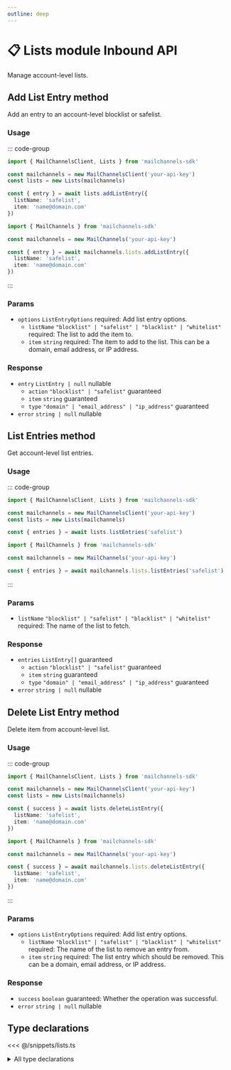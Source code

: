 ```yaml
---
outline: deep
---
```


# 📋 Lists <Badge>module</Badge> <Badge>Inbound API</Badge>

<!-- #region description -->
Manage account-level lists.
<!-- #endregion description -->

## Add List Entry <Badge type="info">method</Badge>

Add an entry to an account-level blocklist or safelist.

### Usage

::: code-group
```ts [modular.ts]
import { MailChannelsClient, Lists } from 'mailchannels-sdk'

const mailchannels = new MailChannelsClient('your-api-key')
const lists = new Lists(mailchannels)

const { entry } = await lists.addListEntry({
  listName: 'safelist',
  item: 'name@domain.com'
})
```

```ts [full.ts]
import { MailChannels } from 'mailchannels-sdk'

const mailchannels = new MailChannels('your-api-key')

const { entry } = await mailchannels.lists.addListEntry({
  listName: 'safelist',
  item: 'name@domain.com'
})
```
:::

### Params

- `options` `ListEntryOptions` <Badge type="danger">required</Badge>: Add list entry options.
  - `listName` `"blocklist" | "safelist" | "blacklist" | "whitelist"` <Badge type="danger">required</Badge>: The list to add the item to.
  - `item` `string` <Badge type="danger">required</Badge>: The item to add to the list. This can be a domain, email address, or IP address.

### Response

- `entry` `ListEntry | null` <Badge type="warning">nullable</Badge>
  - `action` `"blocklist" | "safelist"` <Badge>guaranteed</Badge>
  - `item` `string` <Badge>guaranteed</Badge>
  - `type` `"domain" | "email_address" | "ip_address"` <Badge>guaranteed</Badge>
- `error` `string | null` <Badge type="warning">nullable</Badge>

## List Entries <Badge type="info">method</Badge>

Get account-level list entries.

### Usage

::: code-group
```ts [modular.ts]
import { MailChannelsClient, Lists } from 'mailchannels-sdk'

const mailchannels = new MailChannelsClient('your-api-key')
const lists = new Lists(mailchannels)

const { entries } = await lists.listEntries('safelist')
```

```ts [full.ts]
import { MailChannels } from 'mailchannels-sdk'

const mailchannels = new MailChannels('your-api-key')

const { entries } = await mailchannels.lists.listEntries('safelist')
```
:::

### Params

- `listName` `"blocklist" | "safelist" | "blacklist" | "whitelist"` <Badge type="danger">required</Badge>: The name of the list to fetch.

### Response

- `entries` `ListEntry[]` <Badge>guaranteed</Badge>
  - `action` `"blocklist" | "safelist"` <Badge>guaranteed</Badge>
  - `item` `string` <Badge>guaranteed</Badge>
  - `type` `"domain" | "email_address" | "ip_address"` <Badge>guaranteed</Badge>
- `error` `string | null` <Badge type="warning">nullable</Badge>

## Delete List Entry <Badge type="info">method</Badge>

Delete item from account-level list.

### Usage

::: code-group
```ts [modular.ts]
import { MailChannelsClient, Lists } from 'mailchannels-sdk'

const mailchannels = new MailChannelsClient('your-api-key')
const lists = new Lists(mailchannels)

const { success } = await lists.deleteListEntry({
  listName: 'safelist',
  item: 'name@domain.com'
})
```

```ts [full.ts]
import { MailChannels } from 'mailchannels-sdk'

const mailchannels = new MailChannels('your-api-key')

const { success } = await mailchannels.lists.deleteListEntry({
  listName: 'safelist',
  item: 'name@domain.com'
})
```
:::

### Params

- `options` `ListEntryOptions` <Badge type="danger">required</Badge>: Add list entry options.
  - `listName` `"blocklist" | "safelist" | "blacklist" | "whitelist"` <Badge type="danger">required</Badge>: The name of the list to remove an entry from.
  - `item` `string` <Badge type="danger">required</Badge>: The list entry which should be removed. This can be a domain, email address, or IP address.

### Response

- `success` `boolean` <Badge>guaranteed</Badge>: Whether the operation was successful.
- `error` `string | null` <Badge type="warning">nullable</Badge>

## Type declarations

<<< @/snippets/lists.ts

<details>
  <summary>All type declarations</summary>

  **List Entry type declarations**

  <<< @/snippets/list-names.ts
  <<< @/snippets/list-entry-options.ts
  <<< @/snippets/list-entry.ts
  <<< @/snippets/list-entry-response.ts
  <<< @/snippets/list-entries-response.ts
</details>
